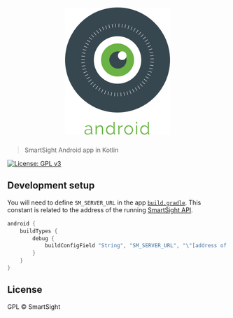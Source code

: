 <h1 align="center">
  <img src="https://github.com/smartsight/smartsight-art/raw/master/logo/variants/android/logo.png" alt="SmartSight Android app">
</h1>

> SmartSight Android app in Kotlin

[![License: GPL v3](https://img.shields.io/badge/License-GPL%20v3-blue.svg)](LICENSE.md)

## Development setup

You will need to define `SM_SERVER_URL` in the app [`build.gradle`](app/build.gradle). This constant is related to the address of the running [SmartSight API](https://github.com/smartsight/smartsight-api).

```groovy
android {
    buildTypes {
        debug {
            buildConfigField "String", "SM_SERVER_URL", "\"[address of the server]\""
        }
    }
}
```

## License

GPL © SmartSight
